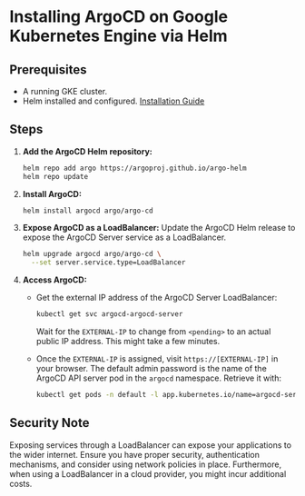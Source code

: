 # Installing ArgoCD on Google Kubernetes Engine via Helm

## Prerequisites

- A running GKE cluster.
- Helm installed and configured. [Installation Guide](https://helm.sh/docs/intro/install/)

## Steps

1. **Add the ArgoCD Helm repository:**
    ```bash
    helm repo add argo https://argoproj.github.io/argo-helm
    helm repo update
    ```

2. **Install ArgoCD:**
    ```bash
    helm install argocd argo/argo-cd
    ```

3. **Expose ArgoCD as a LoadBalancer:**
    Update the ArgoCD Helm release to expose the ArgoCD Server service as a LoadBalancer.
    ```bash
    helm upgrade argocd argo/argo-cd \
      --set server.service.type=LoadBalancer
    ```

4. **Access ArgoCD:**
    
    - Get the external IP address of the ArgoCD Server LoadBalancer:
      ```bash
      kubectl get svc argocd-argocd-server
      ```

      Wait for the `EXTERNAL-IP` to change from `<pending>` to an actual public IP address. This might take a few minutes.

    - Once the `EXTERNAL-IP` is assigned, visit `https://[EXTERNAL-IP]` in your browser.
      The default admin password is the name of the ArgoCD API server pod in the `argocd` namespace. Retrieve it with:
      ```bash
      kubectl get pods -n default -l app.kubernetes.io/name=argocd-server -o name | cut -d'/' -f 2
      ```

## Security Note

Exposing services through a LoadBalancer can expose your applications to the wider internet. Ensure you have proper security, authentication mechanisms, and consider using network policies in place. Furthermore, when using a LoadBalancer in a cloud provider, you might incur additional costs.

